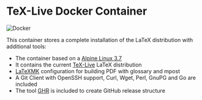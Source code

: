 # TeX-Live Docker Container

![Docker](https://img.shields.io/docker/build/flashpixx/texlive.svg)

This container stores a complete installation of the LaTeX distribution with additional tools:

* The container based on a [Alpine Linux 3.7](https://alpinelinux.org/)
* It contains the current [TeX-Live](https://www.tug.org/texlive/) LaTeX distribution
* [LaTeXMK](https://ctan.org/pkg/latexmk) configuration for building PDF with glossary and mpost
* A Git Client with OpenSSH support, Curl, Wget, Perl, GnuPG and Go are included
* The tool [GHR](http://deeeet.com/ghr/) is included to create GitHub release structure


